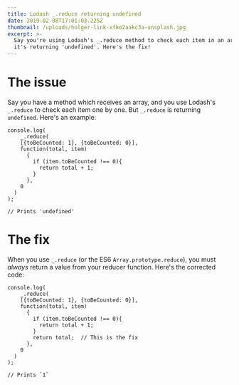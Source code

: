 ```yaml
---
title: Lodash _.reduce returning undefined
date: 2019-02-08T17:01:03.225Z
thumbnail: /uploads/holger-link-xfko2aakc3a-unsplash.jpg
excerpt: >-
  Say you're using Lodash's _.reduce method to check each item in an array, but
  it's returning 'undefined'. Here's the fix!
---
```

# The issue
Say you have a method which receives an array, and you use Lodash's `_.reduce` to check each item one by one. But `_.reduce` is returning `undefined`. Here's an example:

```
console.log(
	_.reduce(
  	[{toBeCounted: 1}, {toBeCounted: 0}],
    function(total, item) 
      {
        if (item.toBeCounted !== 0){
          return total + 1;
        }
      },
    0
  )
);

// Prints 'undefined'
```

# The fix
When you use `_.reduce` (or the ES6 `Array.prototype.reduce`), you must _always_ return a value from your reducer function. Here's the corrected code:

```
console.log(
	_.reduce(
  	[{toBeCounted: 1}, {toBeCounted: 0}],
    function(total, item) 
      {
        if (item.toBeCounted !== 0){
          return total + 1;
        }
        return total;  // This is the fix
      },
    0
  )
);

// Prints `1`
```
